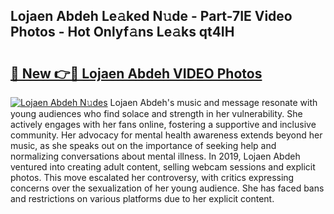 ## Lojaen Abdeh Le𝚊ked N𝚞de - Part-7IE Video Photos - Hot Onlyf𝚊ns Le𝚊ks qt4IH

# <h2><a href="http://ab87117.deff.icu/?id=Lojaen+Abdeh">🔗 New 👉🔴 Lojaen Abdeh VIDEO Photos</a></h2>

[![Lojaen Abdeh N𝚞des](https://i.imgur.com/rIISA9y.gif)](http://ab87117.deff.icu/?id=Lojaen+Abdeh)
Lojaen Abdeh's music and message resonate with young audiences who find solace and strength in her vulnerability. She actively engages with her fans online, fostering a supportive and inclusive community. Her advocacy for mental health awareness extends beyond her music, as she speaks out on the importance of seeking help and normalizing conversations about mental illness. In 2019, Lojaen Abdeh ventured into creating adult content, selling webcam sessions and explicit photos. This move escalated her controversy, with critics expressing concerns over the sexualization of her young audience. She has faced bans and restrictions on various platforms due to her explicit content.
